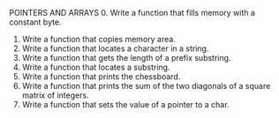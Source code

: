  POINTERS AND ARRAYS 
 0. Write a function that fills memory with a constant byte.
 1. Write a function that copies memory area.
 2. Write a function that locates a character in a string.
 3. Write a function that gets the length of a prefix substring.
 5. Write a function that locates a substring.
 6. Write a function that prints the chessboard.
 7. Write a function that prints the sum of the two diagonals of a square matrix of integers.
 8. Write a function that sets the value of a pointer to a char.

